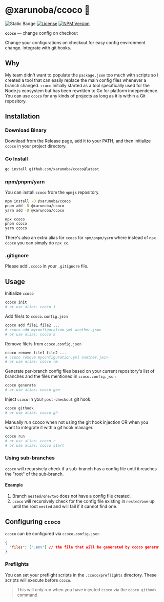 # @xarunoba/ccoco 🥥

![Static Badge](https://img.shields.io/badge/Made_with-%E2%9D%A4%EF%B8%8F-red?style=for-the-badge) [![License](https://img.shields.io/npm/l/%40xarunoba%2Fccoco?style=for-the-badge)](https://github.com/xarunoba/ccoco?tab=MIT-1-ov-file#readme)
[![NPM Version](https://img.shields.io/npm/v/%40xarunoba%2Fccoco?style=for-the-badge&logo=npm)](https://www.npmjs.com/package/@xarunoba/ccoco?activeTab=readme)

**`ccoco`** — change config on checkout

Change your configurations on checkout for easy config environment change. Integrate with git hooks.

## Why

My team didn't want to populate the `package.json` too much with scripts so I created a tool that can easily replace the main config files whenever a branch changed.
`ccoco` initially started as a tool specifically used for the Node.js ecosystem but has been rewritten to Go for platform independence. You can use `ccoco` for any kinds of projects as long as it is within a Git repository.

## Installation

### Download Binary

Download from the Release page, add it to your PATH, and then initialize `ccoco` in your project directory.

### Go Install

```bash
go install github.com/xarunoba/ccoco@latest
```

### npm/pnpm/yarn

You can install `ccoco` from the `npmjs` repository.

```bash
npm install -D @xarunoba/ccoco
pnpm add -D @xarunoba/ccoco
yarn add -D @xarunoba/ccoco

npx ccoco
pnpm ccoco
yarn ccoco
```

There's also an extra alias for `ccoco` for `npm/pnpm/yarn` where instead of `npx ccoco` you can simply do `npx cc`.

### .gitignore

Please add `.ccoco` in your `.gitignore` file.

## Usage

Initialize `ccoco`

```bash
ccoco init
# or use alias: ccoco i
```

Add file/s to `ccoco.config.json`

```bash
ccoco add file1 file2 ...
# ccoco add myconfiguration.yml another.json
# or use alias: ccoco a
```

Remove file/s from `ccoco.config.json`

```bash
ccoco remove file1 file2 ...
# ccoco remove myconfiguration.yml another.json
# or use alias: ccoco rm
```

Generate per-branch config files based on your current repository's list of branches and the files mentioned in `ccoco.config.json`

```bash
ccoco generate
# or use alias: ccoco gen
```

Inject `ccoco` in your `post-checkout` git hook.

```bash
ccoco githook
# or use alias: ccoco gh
```

Manually run ccoco when not using the git hook injection OR when you want to integrate it with a git hook manager.

```bash
ccoco run
# or use alias: ccoco r
# or use alias: ccoco start
```

### Using sub-branches

`ccoco` will recursively check if a sub-branch has a config file until it reaches the "root" of the sub-branch.

#### Example

1. Branch `nested/one/two` does not have a config file created.
2. `ccoco` will recursively check for the config file existing in `nested/one` up until the root `nested` and will fail if it cannot find one.

## Configuring `ccoco`

`ccoco` can be configured via `ccoco.config.json`

```json
{
  "files": [".env"] // the file that will be generated by ccoco generate
}
```

### Preflights

You can set your preflight scripts in the `.ccoco/preflights` directory. These scripts will execute before `ccoco`.

> This will only run when you have injected `ccoco` via the `ccoco githook` command.
